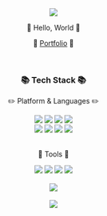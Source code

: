 <div align="center">

<img src="https://capsule-render.vercel.app/api?type=waving&color=A6FF4D&height=190&section=header&text=Jisu-Seong&fontSize=50&fontColor=FFFFFF" />

</div>

<div align="center">
 
:raising_hand: Hello, World :raising_hand:

:pushpin: [Portfolio](https://jisu-seong.github.io/portfolio/)  :pushpin:

</div>

</br>

<div align="center">

### :books: Tech Stack :books:
 
:pencil2: Platform & Languages :pencil2:

</div>

</div>
<div align="center">
  <img src="https://img.shields.io/badge/JAVA-007396?style=for-the-badge&logo=Java&logoColor=white"/>
  <img src="https://img.shields.io/badge/HTML5-E34F26?style=for-the-badge&logo=HTML5&logoColor=white"/>
  <img src="https://img.shields.io/badge/CSS-1572B6?style=for-the-badge&logo=CSS3&logoColor=white"/>
  <img src="https://img.shields.io/badge/JAVASCRIPT-F7DF1E?style=for-the-badge&logo=javascript&logoColor=white"/>
  </br>
  <img src="https://img.shields.io/badge/Spring-6DB33F?style=for-the-badge&logo=Spring&logoColor=white"/>
  <img src="https://img.shields.io/badge/mysql-4479A1?style=for-the-badge&logo=mysql&logoColor=white" />
  <img src="https://img.shields.io/badge/Maven-C71A36?style=for-the-badge&logo=apachemaven&logoColor=white"/>
  <img src="https://img.shields.io/badge/Tomcat-F8DC75?style=for-the-badge&logo=apachetomcat&logoColor=white"/>
  </br>
</div>
</br>
<div align="center">
 
  :hammer: Tools :hammer:
  
</div>
<div align="center">
  <img src="https://img.shields.io/badge/Eclipse IDE-2C2255?style=for-the-badge&logo=Eclipse IDE&logoColor=white"/>
  <img src="https://img.shields.io/badge/visualstudiocode-007ACC?style=for-the-badge&logo=visualstudiocode&logoColor=white"/>
  <img src="https://img.shields.io/badge/GitHub-181717?style=for-the-badge&logo=GitHub&logoColor=white" />
  <img src="https://img.shields.io/badge/FIGMA-F24E1E?style=for-the-badge&logo=figma&logoColor=white" />
</div> 
<br>
<div align="center">
<img src="https://github-readme-stats.vercel.app/api/top-langs/?username=Jisu-Seong&layout=compact"><br><br>
<img src="https://github-readme-stats.vercel.app/api?username=Jisu-Seong&show_icons=true">
</div>

